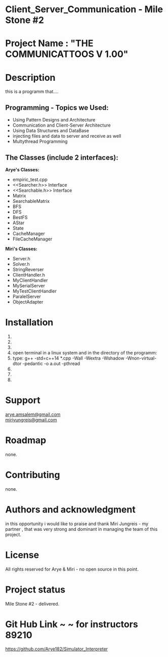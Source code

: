 # Client_Server_Communication - Mile Stone #2

# Project Name : "THE COMMUNICATTOOS V 1.00"

# Description  
this is a programm that....

Programming - Topics we Used:
-----------------------------
* Using Pattern Designs and Architecture
* Communication and Client-Server Architecture
* Using Data Structures and DataBase
* injecting files and data to server and receive as well
* Multythread Programming


The Classes (include 2 interfaces):
-----------------------------------
**Arye's Classes:**   
- empiric_test.cpp
- <<Searcher.h>> Interface
- <<Searchable.h>> Interface
- Matrix
- SearchableMatrix
- BFS
- DFS
- BestFS
- AStar
- State
- CacheManager
- FileCacheManager

**Miri's Classes:**
- Server.h
- Solver.h
- StringReverser
- ClientHandler.h
- MyClientHandler
- MySerialServer
- MyTestClientHandler
- ParalelServer
- ObjectAdapter

# Installation  
1. 
2. 
3.  
4. open terminal in a linux system and in the directory of the programm:
5. type: g++ -std=c++14 *.cpp -Wall -Wextra -Wshadow -Wnon-virtual-dtor -pedantic -o a.out -pthread
6. 
7. 
8. 

# Support  
arye.amsalem@gmail.com  
miriyungreis@gmail.com

# Roadmap  
none.

# Contributing  
none.

# Authors and acknowledgment  
in this opportunity i would like to praise and thank Miri Jungreis - my partner
, that was very strong and dominant in managing the team of this project.

# License  
All rights reserved for Arye & Miri - no open source in this point.

# Project status  
Mile Stone #2 - delivered.

# Git Hub Link ~ ~ for instructors 89210
https://github.com/Arye182/Simulator_Interpreter
  


